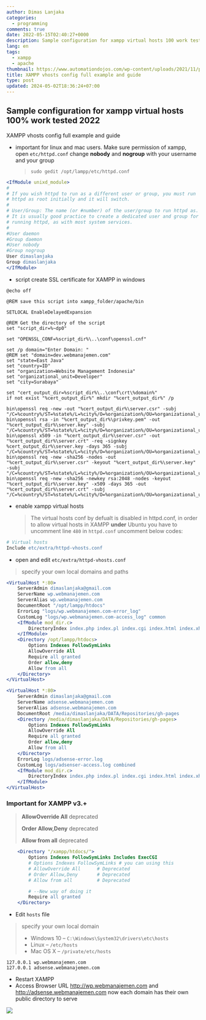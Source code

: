 ```yaml
---
author: Dimas Lanjaka
categories:
  - programming
comments: true
date: 2022-05-15T02:40:27+0000
description: Sample configuration for xampp virtual hosts 100 work tested 2022
lang: en
tags:
  - xampp
  - apache
thumbnail: https://www.automationdojos.com/wp-content/uploads/2021/11/post-xampp-virtualhost-fimg.png
title: XAMPP vhosts config full example and guide
type: post
updated: 2024-05-02T18:36:24+07:00
---
```


## Sample configuration for xampp virtual hosts 100% work tested 2022
XAMPP vhosts config full example and guide

- important for linux and mac users. Make sure permission of xampp, open `etc/httpd.conf` change **nobody** and **nogroup** with your username and your group
  > `sudo gedit /opt/lampp/etc/httpd.conf`
```apache
<IfModule unixd_module>
#
# If you wish httpd to run as a different user or group, you must run
# httpd as root initially and it will switch.
#
# User/Group: The name (or #number) of the user/group to run httpd as.
# It is usually good practice to create a dedicated user and group for
# running httpd, as with most system services.
#
#User daemon
#Group daemon
#User nobody
#Group nogroup
User dimaslanjaka
Group dimaslanjaka
</IfModule>
```

- script create SSL certificate for XAMPP in windows

```batch
@echo off

@REM save this script into xampp_folder/apache/bin

SETLOCAL EnableDelayedExpansion

@REM Get the directory of the script
set "script_dir=%~dp0"

set "OPENSSL_CONF=%script_dir%\..\conf\openssl.cnf"

set /p domain="Enter Domain: "
@REM set "domain=dev.webmanajemen.com"
set "state=East Java"
set "country=ID"
set "organization=Website Management Indonesia"
set "organizational_unit=Developer"
set "city=Surabaya"

set "cert_output_dir=%script_dir%\..\conf\crt\%domain%"
if not exist "%cert_output_dir%" mkdir "%cert_output_dir%" /p

bin\openssl req -new -out "%cert_output_dir%\server.csr" -subj "/C=%country%/ST=%state%/L=%city%/O=%organization%/OU=%organizational_unit%/CN=%domain%"
bin\openssl rsa -in "%cert_output_dir%\privkey.pem" -out "%cert_output_dir%\server.key" -subj "/C=%country%/ST=%state%/L=%city%/O=%organization%/OU=%organizational_unit%/CN=%domain%"
bin\openssl x509 -in "%cert_output_dir%\server.csr" -out "%cert_output_dir%\server.crt" -req -signkey %cert_output_dir%\server.key -days 365 -subj "/C=%country%/ST=%state%/L=%city%/O=%organization%/OU=%organizational_unit%/CN=%domain%"
bin\openssl req -new -sha256 -nodes -out "%cert_output_dir%\server.csr" -keyout "%cert_output_dir%\server.key" -subj "/C=%country%/ST=%state%/L=%city%/O=%organization%/OU=%organizational_unit%/CN=%domain%"
bin\openssl req -new -sha256 -newkey rsa:2048 -nodes -keyout "%cert_output_dir%\server.key" -x509 -days 365 -out "%cert_output_dir%\server.crt" -subj "/C=%country%/ST=%state%/L=%city%/O=%organization%/OU=%organizational_unit%/CN=%domain%"
```

- enable xampp virtual hosts
  > The virtual hosts conf by defualt is disabled in httpd.conf, in order to allow virtual hosts in XAMPP **under** Ubuntu you have to uncomment line `480` in `httpd.conf`
  uncomment below codes:
```apache
# Virtual hosts
Include etc/extra/httpd-vhosts.conf
```

- open and edit `etc/extra/httpd-vhosts.conf`
> specify your own local domains and paths
```apache
<VirtualHost *:80>
    ServerAdmin dimaslanjaka@gmail.com
    ServerName wp.webmanajemen.com
    ServerAlias wp.webmanajemen.com
    DocumentRoot "/opt/lampp/htdocs"
    ErrorLog "logs/wp.webmanajemen.com-error_log"
    CustomLog "logs/wp.webmanajemen.com-access_log" common
    <IfModule mod_dir.c>
        DirectoryIndex index.php index.pl index.cgi index.html index.xhtml index.htm
    </IfModule>
    <Directory /opt/lampp/htdocs>
        Options Indexes FollowSymLinks
        AllowOverride All
        Require all granted
        Order allow,deny
        Allow from all
    </Directory>
</VirtualHost>

<VirtualHost *:80>
    ServerAdmin dimaslanjaka@gmail.com
    ServerName adsense.webmanajemen.com
    ServerAlias adsense.webmanajemen.com
    DocumentRoot /media/dimaslanjaka/DATA/Repositories/gh-pages
    <Directory /media/dimaslanjaka/DATA/Repositories/gh-pages>
        Options Indexes FollowSymLinks
        AllowOverride All
        Require all granted
        Order allow,deny
        Allow from all
    </Directory>
    ErrorLog logs/adsense-error.log
    CustomLog logs/adsenser-access.log combined
    <IfModule mod_dir.c>
        DirectoryIndex index.php index.pl index.cgi index.html index.xhtml index.htm
    </IfModule>
</VirtualHost>
```

### Important for XAMPP v3.+
> **AllowOverride All** deprecated
> 
> **Order Allow,Deny** deprecated
> 
> **Allow from all** deprecated

```apache
    <Directory "/xampp/htdocs/">
        Options Indexes FollowSymLinks Includes ExecCGI
        # Options Indexes FollowSymLinks # you can using this
        # AllowOverride All      # Deprecated
        # Order Allow,Deny       # Deprecated
        # Allow from all         # Deprecated

        # --New way of doing it
        Require all granted
    </Directory>
```

- Edit `hosts` file
> specify your own local domain
> - Windows 10 – `C:\Windows\System32\drivers\etc\hosts`
> - Linux – `/etc/hosts`
> - Mac OS X – `/private/etc/hosts`
```hosts
127.0.0.1 wp.webmanajemen.com
127.0.0.1 adsense.webmanajemen.com
```

- Restart XAMPP
- Access Browser URL http://wp.webmanajemen.com and http://adsense.webmanajemen.com now each domain has their own public directory to serve

![](https://www.automationdojos.com/wp-content/uploads/2021/11/post-xampp-virtualhost-fimg.png)
